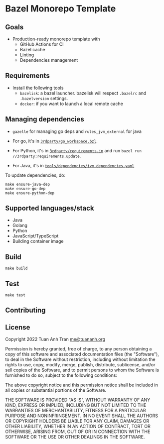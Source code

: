 # Bazel Monorepo Template

## Goals

- Production-ready monorepo template with
    - GitHub Actions for CI
    - Bazel cache
    - Linting
    - Dependencies management

## Requirements

- Install the following tools
    - `bazelisk`: a bazel launcher. bazelisk will respect `.bazelrc` and `.bazelversion` settings.
    - `docker`: if you want to launch a local remote cache
    
## Managing dependencies

- `gazelle` for managing go deps and `rules_jvm_external` for java

- For go, it's in [`3rdparty/go_workspace.bzl`](/3rdparty/go_workspace.bzl).

- For Python, it's in [`3rdparty/requirements.in`](/3rdparty/requirements.in) and run `bazel run //3rdparty:requirements.update`.

- For Java, it's in [`tools/dependencies/jvm_dependencies.yaml`](tools/dependencies/jvm_dependencies.yaml)

To update dependencies, do:

```shell
make ensure-java-dep
make ensure-go-dep
make ensure-python-dep
```

## Supported languages/stack

- Java
- Golang
- Python
- JavaScript/TypeScript
- Building container image

## Build

```shell
make build
```

## Test

```shell
make test
```

## Contributing

## License

Copyright 2022 Tuan Anh Tran <me@tuananh.org>

Permission is hereby granted, free of charge, to any person obtaining a copy of this software and associated documentation files (the "Software"), to deal in the Software without restriction, including without limitation the rights to use, copy, modify, merge, publish, distribute, sublicense, and/or sell copies of the Software, and to permit persons to whom the Software is furnished to do so, subject to the following conditions:

The above copyright notice and this permission notice shall be included in all copies or substantial portions of the Software.

THE SOFTWARE IS PROVIDED "AS IS", WITHOUT WARRANTY OF ANY KIND, EXPRESS OR IMPLIED, INCLUDING BUT NOT LIMITED TO THE WARRANTIES OF MERCHANTABILITY, FITNESS FOR A PARTICULAR PURPOSE AND NONINFRINGEMENT. IN NO EVENT SHALL THE AUTHORS OR COPYRIGHT HOLDERS BE LIABLE FOR ANY CLAIM, DAMAGES OR OTHER LIABILITY, WHETHER IN AN ACTION OF CONTRACT, TORT OR OTHERWISE, ARISING FROM, OUT OF OR IN CONNECTION WITH THE SOFTWARE OR THE USE OR OTHER DEALINGS IN THE SOFTWARE.